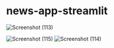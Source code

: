 # news-app-streamlit

![Screenshot (113)](https://github.com/DhairyaPatel1403/news-app-streamlit/assets/102598850/7114b2ae-8828-4482-9969-9ca51ff998c0)


![Screenshot (115)](https://github.com/DhairyaPatel1403/news-app-streamlit/assets/102598850/57ab00da-a916-47a8-a047-b7f5c71ea9a7)
![Screenshot (114)](https://github.com/DhairyaPatel1403/news-app-streamlit/assets/102598850/e55d9d33-e4b8-4441-aef4-fddbd10a2275)
